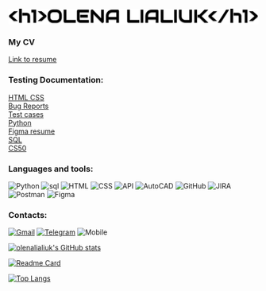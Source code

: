 [![header](assets/header.png)](https://www.figma.com/file/GPfOrovpnvYlzhvb4pwMtX/RESUME1?node-id=1%3A3)

### My CV

[Link to resume](https://resume-olena-lialiuk.netlify.app/)

### Testing Documentation:

[HTML CSS](https://github.com/olenalialiuk/HTML-CSS)<br>
[Bug Reports](https://github.com/olenalialiuk/Bug-Reports)<br>
[Test cases](https://github.com/olenalialiuk/Test-Cases)<br>
[Python](https://github.com/olenalialiuk/Python)<br>
[Figma resume](https://www.figma.com/file/GPfOrovpnvYlzhvb4pwMtX/RESUME1?node-id=1%3A3)<br>
[SQL](https://github.com/olenalialiuk/SQL)<br>
[CS50](https://github.com/olenalialiuk/CS50)

### Languages and tools:

![Python](https://img.shields.io/badge/-Pyhon-64c9dd?style=for-the-badge&logo=python)
![sql](https://img.shields.io/badge/sql-64c9dd?style=for-the-badge&logo=MySQL)
![HTML](https://img.shields.io/badge/HTML-64c9dd?style=for-the-badge&logo=HTML)
![CSS](https://img.shields.io/badge/CSS-64c9dd?style=for-the-badge&logo=css)
![API](https://img.shields.io/badge/API-64c9dd?style=for-the-badge&logo=api)
![AutoCAD](https://img.shields.io/badge/AutoCAD-64c9dd?style=for-the-badge&logo=Autocad)
![GitHub](https://img.shields.io/badge/GitHub-64c9dd?style=for-the-badge&logo=GitHub)
![JIRA](https://img.shields.io/badge/Jira-64c9dd?style=for-the-badge&logo=Jira)
![Postman](https://img.shields.io/badge/POSTMAN-64c9dd?style=for-the-badge&logo=postman)
![Figma](https://img.shields.io/badge/figma-64c9dd?style=for-the-badge&logo=figma)

### Contacts:

[![Gmail](https://img.shields.io/badge/Gmail-64c9dd?style=for-the-badge&logo=gmail)](olenalialyuk@gmail.com)
[![Telegram](https://img.shields.io/badge/telegram-64c9dd?style=for-the-badge&logo=telegram)](https://t.me/OlenaLialiuk)
![Mobile](https://img.shields.io/badge/Mobile-0675957924-64c9dd?style=for-the-badge&logo=Kyivstar)

[![olenalialiuk's GitHub stats](https://github-readme-stats.vercel.app/api?username=olenalialiuk&show_icons=true&theme=radical)](https://github.com/anuraghazra/github-readme-stats)

[![Readme Card](https://github-readme-stats.vercel.app/api/pin/?username=olenalialiuk&repo=olenalialiuk)](https://github.com/olenalialiuk/olenalialiuk)

[![Top Langs](https://github-readme-stats.vercel.app/api/top-langs/?username=olenalialiuk&layout=compact)](https://github.com/olenalialiuk/olenalialiuk)
